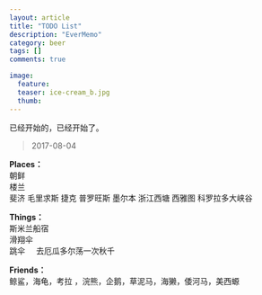 ```yaml
---
layout: article
title: "TODO List"
description: "EverMemo"
category: beer
tags: []
comments: true

image:
  feature:
  teaser: ice-cream_b.jpg
  thumb:
---
```

已经开始的，已经开始了。
> 2017-08-04

**Places：**  
朝鲜  
楼兰  
斐济
毛里求斯
捷克
普罗旺斯
墨尔本
浙江西塘
西雅图
科罗拉多大峡谷

**Things：**  
斯米兰船宿     
滑翔伞      
跳伞    
去厄瓜多尔荡一次秋千

**Friends：**   
鲸鲨，海龟，考拉 ，浣熊，企鹅，草泥马，海獭，倭河马，美西螈
